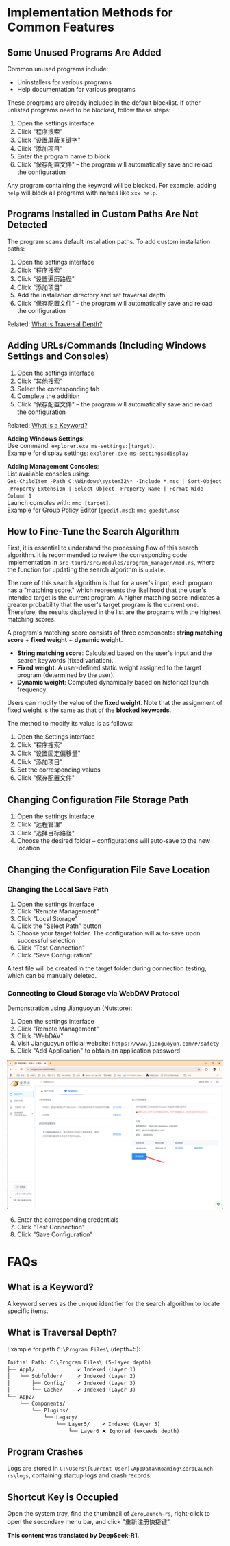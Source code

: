 

# Implementation Methods for Common Features

## Some Unused Programs Are Added

Common unused programs include:
* Uninstallers for various programs
* Help documentation for various programs

These programs are already included in the default blocklist. If other unlisted programs need to be blocked, follow these steps:
1. Open the settings interface
2. Click "程序搜索"
3. Click "设置屏蔽关键字"
4. Click "添加项目"
5. Enter the program name to block
6. Click "保存配置文件" – the program will automatically save and reload the configuration

Any program containing the keyword will be blocked. For example, adding `help` will block all programs with names like `xxx help`.

## Programs Installed in Custom Paths Are Not Detected

The program scans default installation paths. To add custom installation paths:
1. Open the settings interface
2. Click "程序搜索"
3. Click "设置遍历路径"
4. Click "添加项目"
5. Add the installation directory and set traversal depth
6. Click "保存配置文件" – the program will automatically save and reload the configuration

Related: [What is Traversal Depth?](#what-is-traversal-depth)

## Adding URLs/Commands (Including Windows Settings and Consoles)

1. Open the settings interface
2. Click "其他搜索"
3. Select the corresponding tab
4. Complete the addition
5. Click "保存配置文件" – the program will automatically save and reload the configuration

Related: [What is a Keyword?](#what-is-a-keyword)

**Adding Windows Settings**:  
Use command: `explorer.exe ms-settings:[target]`.  
Example for display settings: `explorer.exe ms-settings:display`

**Adding Management Consoles**:  
List available consoles using:  
`Get-ChildItem -Path C:\Windows\system32\* -Include *.msc | Sort-Object -Property Extension | Select-Object -Property Name | Format-Wide -Column 1`  
Launch consoles with: `mmc [target]`.  
Example for Group Policy Editor (`gpedit.msc`): `mmc gpedit.msc`

## How to Fine-Tune the Search Algorithm

First, it is essential to understand the processing flow of this search algorithm. It is recommended to review the corresponding code implementation in `src-tauri/src/modules/program_manager/mod.rs`, where the function for updating the search algorithm is `update`.

The core of this search algorithm is that for a user's input, each program has a "matching score," which represents the likelihood that the user's intended target is the current program. A higher matching score indicates a greater probability that the user's target program is the current one. Therefore, the results displayed in the list are the programs with the highest matching scores.

A program's matching score consists of three components: **string matching score** + **fixed weight** + **dynamic weight**.
* **String matching score**: Calculated based on the user's input and the search keywords (fixed variation).
* **Fixed weight**: A user-defined static weight assigned to the target program (determined by the user).
* **Dynamic weight**: Computed dynamically based on historical launch frequency.

Users can modify the value of the **fixed weight**. Note that the assignment of fixed weight is the same as that of the **blocked keywords**.

The method to modify its value is as follows:

1. Open the Settings interface
2. Click "程序搜索"
3. Click "设置固定偏移量"
4. Click "添加项目"
5. Set the corresponding values
6. Click "保存配置文件"

## Changing Configuration File Storage Path

1. Open the settings interface
2. Click "远程管理"
3. Click "选择目标路径"
4. Choose the desired folder – configurations will auto-save to the new location



## Changing the Configuration File Save Location

### Changing the Local Save Path
1. Open the settings interface
2. Click "Remote Management"
3. Click "Local Storage"
4. Click the "Select Path" button
5. Choose your target folder. The configuration will auto-save upon successful selection
6. Click "Test Connection"
7. Click "Save Configuration"

A test file will be created in the target folder during connection testing, which can be manually deleted.

### Connecting to Cloud Storage via WebDAV Protocol
Demonstration using Jianguoyun (Nutstore):
1. Open the settings interface
2. Click "Remote Management"
3. Click "WebDAV"
4. Visit Jianguoyun official website: `https://www.jianguoyun.com/#/safety`
5. Click "Add Application" to obtain an application password

![Jianguoyun](../asset/坚果云.png)

6. Enter the corresponding credentials
7. Click "Test Connection"
8. Click "Save Configuration"

# FAQs

## What is a Keyword?  
A keyword serves as the unique identifier for the search algorithm to locate specific items.

## What is Traversal Depth?  
Example for path `C:\Program Files\` (depth=5):

```
Initial Path: C:\Program Files\ (5-layer depth)
├── App1/              ✔️ Indexed (Layer 1)
│   └── Subfolder/     ✔️ Indexed (Layer 2)
│       ├── Config/    ✔️ Indexed (Layer 3)
│       └── Cache/     ✔️ Indexed (Layer 3)
└── App2/
    └── Components/
        └── Plugins/
            └── Legacy/
                └── Layer5/    ✔️ Indexed (Layer 5)
                    └── Layer6 ❌ Ignored (exceeds depth)
```

## Program Crashes  
Logs are stored in `C:\Users\[Current User]\AppData\Roaming\ZeroLaunch-rs\logs`, containing startup logs and crash records.

## Shortcut Key is Occupied

Open the system tray, find the thumbnail of `ZeroLaunch-rs`, right-click to open the secondary menu bar, and click "重新注册快捷键".

**This content was translated by DeepSeek-R1.**